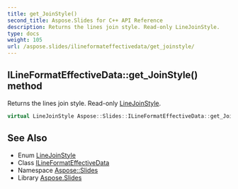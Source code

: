 ```yaml
---
title: get_JoinStyle()
second_title: Aspose.Slides for C++ API Reference
description: Returns the lines join style. Read-only LineJoinStyle.
type: docs
weight: 105
url: /aspose.slides/ilineformateffectivedata/get_joinstyle/
---
```

## ILineFormatEffectiveData::get_JoinStyle() method


Returns the lines join style. Read-only [LineJoinStyle](../../linejoinstyle/).

```cpp
virtual LineJoinStyle Aspose::Slides::ILineFormatEffectiveData::get_JoinStyle()=0
```

## See Also

* Enum [LineJoinStyle](../../linejoinstyle/)
* Class [ILineFormatEffectiveData](../)
* Namespace [Aspose::Slides](../../)
* Library [Aspose.Slides](../../../)